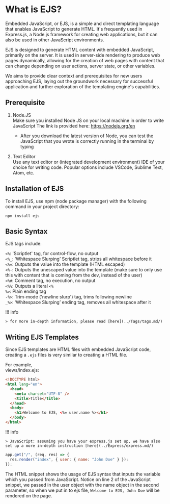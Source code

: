 # What is EJS?

Embedded JavaScript, or EJS, is a simple and direct templating language that enables JavaScript to generate HTML. It's frequently used in Express.js, a Node.js framework for creating web applications, but it can also be used in other JavaScript environments.

EJS is designed to generate HTML content with embedded JavaScript, primarily on the server. It is used in server-side rendering to produce web pages dynamically, allowing for the creation of web pages with content that can change depending on user actions, server state, or other variables.

We aims to provide clear context and prerequisites for new users approaching EJS, laying out the groundwork necessary for successful application and further exploration of the templating engine's capabilities.

## Prerequisite

1. Node.JS  
    Make sure you installed Node JS on your local machine in order to write JavaScript
   The link is provided here:
   https://nodejs.org/en

   - After you download the latest version of Node, you can test the JavaScript that you wrote is correctly running in the terminal by typing

2. Text Editor  
   Use any text editor or (integrated development environment) IDE of your choice for writing code. Popular options include VSCode, Sublime Text, Atom, etc.

## Installation of EJS

To install EJS, use npm (node package manager) with the following command in your project directory:

`npm install ejs
`

## Basic Syntax

EJS tags include:

`<%`: 'Scriptlet' tag, for control-flow, no output  
`<%_`: ‘Whitespace Slurping’ Scriptlet tag, strips all whitespace before it  
`<%=`: Outputs the value into the template (HTML escaped)  
`<%-`: Outputs the unescaped value into the template (make sure to only use this with content that is coming from the dev, instead of the user)  
`<%#`: Comment tag, no execution, no output  
`<%%`: Outputs a literal `<%`  
`%>`: Plain ending tag  
`-%>`: Trim-mode ('newline slurp') tag, trims following newline  
`_%>`: ‘Whitespace Slurping’ ending tag, removes all whitespace after it

!!! info

    > for more in-depth information, please read [here](../Tags/tags.md/)

## Writing EJS Templates

Since EJS templates are HTML files with embedded JavaScript code, creating a `.ejs` files is very similar to creating a HTML file.

For example,  
views/index.ejs:

```html hl_lines="8"
<!DOCTYPE html>
<html lang="en">
  <head>
    <meta charset="UTF-8" />
    <title>Title</title>
  </head>
  <body>
    <h1>Welcome to EJS, <%= user.name %></h1>
  </body>
</html>
```

!!! info

    > JavaScript: assuming you have your express.js set up, we have also set up a more in-depth instruction [here](../Express/express.md/)

```js hl_lines="2"
app.get("/", (req, res) => {
  res.render("index", { user: { name: "John Doe" } });
});
```

The HTML snippet shows the usage of EJS syntax that inputs the variable which you passed from JavaScript. Notice on line 2 of the JavaScript snippet, we passed in the user object with the name object in the second parameter, so when we put in to ejs file,
`Welcome to EJS, John Doe` will be rendered on the page.
